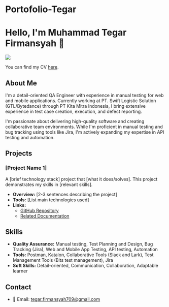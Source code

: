 # Portofolio-Tegar

# Hello, I'm Muhammad Tegar Firmansyah 👋

[<img src="https://img.shields.io/badge/LinkedIn-0077B5?style=for-the-badge&logo=linkedin&logoColor=white" />](https://www.linkedin.com/in/muhtegar709/)

You can find my CV [here](https://drive.google.com/file/d/1AfXBHuslK1JkzXgDs3rFzTmyXd-_9nz8/view?usp=sharing).

## About Me
I'm a detail-oriented QA Engineer with experience in manual testing for web and mobile applications. Currently working at PT. Swift Logistic Solution (GTL/Bytedance) through PT Kita Mitra Indonesia, I bring extensive experience in test case creation, execution, and defect reporting. 

I'm passionate about delivering high-quality software and creating collaborative team environments. While I'm proficient in manual testing and bug tracking using tools like Jira, I'm actively expanding my expertise in API testing and automation.


## Projects

### [Project Name 1]
A [brief technology stack] project that [what it does/solves]. This project demonstrates my skills in [relevant skills].

- **Overview:** [2-3 sentences describing the project]
- **Tools:** [List main technologies used]
- **Links:** 
  - [GitHub Repository](project-repo-link)
  - [Related Documentation](additional-links)


## Skills
- **Quality Assurance:** Manual testing, Test Planning and Design, Bug Tracking (Jira), Web and Mobile App Testing, API testing, Automation
- **Tools:** Postman, Katalon, Collaborative Tools (Slack and Lark), Test Management Tools (Bits test management), Jira
- **Soft Skills:** Detail-oriented, Communication, Collaboration, Adaptable learner


## Contact
- 📧 Email: tegar.firmansyah709@gmail.com
  

